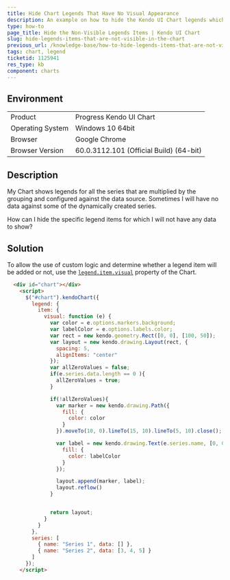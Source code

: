 ```yaml
---
title: Hide Chart Legends That Have No Visual Appearance
description: An example on how to hide the Kendo UI Chart legends which have no visual appearance in the widget.
type: how-to
page_title: Hide the Non-Visible Legends Items | Kendo UI Chart
slug: hide-legends-items-that-are-not-visible-in-the-chart
previous_url: /knowledge-base/how-to-hide-legends-items-that-are-not-visible-in-the-chart
tags: chart, legend
ticketid: 1125941
res_type: kb
component: charts
---
```


## Environment

<table>
 <tr>
  <td>Product</td>
  <td>Progress Kendo UI Chart</td>
 </tr>
 <tr>
  <td>Operating System</td>
  <td>Windows 10 64bit</td>
 </tr>
 <tr>
  <td>Browser</td>
  <td>Google Chrome</td>
 </tr>
 <tr>
  <td>Browser Version</td>
  <td>60.0.3112.101 (Official Build) (64-bit)</td>
 </tr>
</table>


## Description

My Chart shows legends for all the series that are multiplied by the grouping and configured against the data source. Sometimes I will have no data against some of the dynamically created series.

How can I hide the specific legend items for which I will not have any data to show?

## Solution

To allow the use of custom logic and determine whether a legend item will be added or not, use the [`legend.item.visual`](http://docs.telerik.com/kendo-ui/api/javascript/dataviz/ui/chart/configuration/legend.item.visual) property of the Chart.

```html
  <div id="chart"></div>
    <script>
      $("#chart").kendoChart({
        legend: {
          item: {
            visual: function (e) {
              var color = e.options.markers.background;
              var labelColor = e.options.labels.color;
              var rect = new kendo.geometry.Rect([0, 0], [100, 50]);
              var layout = new kendo.drawing.Layout(rect, {
                spacing: 5,
                alignItems: "center"
              });
              var allZeroValues = false;
              if(e.series.data.length == 0 ){
                allZeroValues = true;
              }

              if(!allZeroValues){
                var marker = new kendo.drawing.Path({
                  fill: {
                    color: color
                  }
                }).moveTo(10, 0).lineTo(15, 10).lineTo(5, 10).close();

                var label = new kendo.drawing.Text(e.series.name, [0, 0], {
                  fill: {
                    color: labelColor
                  }
                });

                layout.append(marker, label);
                layout.reflow()
              }


              return layout;
            }
          }
        },
        series: [
          { name: "Series 1", data: [] },
          { name: "Series 2", data: [3, 4, 5] }
        ]
      });
    </script>
```
